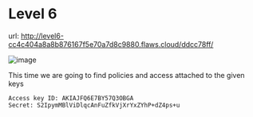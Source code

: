 # Level 6
url: http://level6-cc4c404a8a8b876167f5e70a7d8c9880.flaws.cloud/ddcc78ff/

![image](https://github.com/user-attachments/assets/eb4c364a-c80b-4bb4-8a86-bffb0f17e0cb)

This time we are going to find policies and access attached to the given keys

```
Access key ID: AKIAJFQ6E7BY57Q3OBGA
Secret: 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
```
